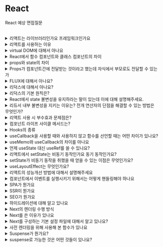 # React
React 예상 면접질문


<br>


<details>
<summary>리액트는 라이브러리인가요 프레임워크인가요</summary>
<div markdown="1">
답변을 적어주세요
</div>
</details>

<details>
<summary>리액트를 사용하는 이유</summary>
<div markdown="1">
답변을 적어주세요
</div>
</details>

<details>
<summary>virtual DOM에 대해서 아나요</summary>
<div markdown="1">
리액트는 XML이나 HTML 문서에 접근하기 위한 일종의 인터페이스인 DOM(Document Object Model)을 활용하여 객체의 자바스립트와 CSS를 적용합니다. DOM은 새로운 요청이 있으면 렌더트리를 재생성하고 레이아웃을 만들고 페인팅을 하는 과정을 거쳐 리렌더링을 하게 되는데, 규모가 큰 애플리케이션에서 DOM에 직접 접근하게 되면 성능 이슈가 발생하게 됩니다. 그래서, 리액트는 실제 DOM의 사본인 Virtual DOM을 사용하여 DOM 업데이트를 추상화함으로써 DOM 처리 횟수를 최소화하고 효율적으로 진행합니다. 리액트에서 데이터가 변하여 웹 브라우저에 실제 DOM을 업데이트 할 때는 다음 절차를 밟습니다. 데이터를 업데이트 하면 전체 UI를 Virtual DOM에 리렌더링하고, 이전 Virtual DOM에 있던 내용과 현재 내용을 비교하여 바뀐 부분만 실제 DOM에 적용합니다. Virtual DOM 을 사용한다고 해서 리액트가 무조건 빠른 것이 아니라 지속적으로 데이터가 변화하는 대규모 애플리케이션에서 사용할 때 효율적으로 사용할 수 있습니다.
</div>
</details>

<details>
<summary>React에서 함수 컴포넌트와 클래스 컴포넌트의 차이</summary>
<div markdown="1">
답변을 적어주세요
</div>
</details>

<details>
<summary>props와 state의 차이</summary>
<div markdown="1">
답변을 적어주세요
</div>
</details>

<details>
<summary>Props가 컴포넌트간에 
전달받는 것이라고 했는데 자식에서 부모로도 
전달할 수 있는가</summary>
<div markdown="1">
답변을 적어주세요
</div>
</details>

<details>
<summary>FLUX에 대해서 아나요?</summary>
<div markdown="1">
답변을 적어주세요
</div>
</details>

<details>
<summary>리덕스에 대해서 아나요? </summary>
<div markdown="1">
답변을 적어주세요
</div>
</details>

<details>
<summary>리덕스의 기본 원칙은?</summary>
<div markdown="1">
답변을 적어주세요
</div>
</details>

<details>
<summary>React에서 state 불변성을 유지하라는 말이 있는데 이에 대해 설명해주세요.</summary>
<div markdown="1">
답변을 적어주세요
</div>
</details>


<details>
<summary>리듀서 내부 불변성을 지키는 이유는? 전개 연산자의 단점을 해결할 수 있는 방법은 무엇인가? </summary>
<div markdown="1">
답변을 적어주세요
</div>
</details>

<details>
<summary>리액트 사용 시 부수효과 문제점은? </summary>
<div markdown="1">
답변을 적어주세요
</div>
</details>

<details>
<summary>컴포넌트 라이프 사이클 메서드는?</summary>
<div markdown="1">
답변을 적어주세요
</div>
</details>

<details>
<summary>Hooks의 종류</summary>
<div markdown="1">
답변을 적어주세요
</div>
</details>


<details>
<summary>useCallback을 사용할 때와 사용하지 않고 함수를 선언할 때는 어떤 차이가 있나요?</summary>
<div markdown="1">
답변을 적어주세요
</div>
</details>


<details>
<summary>useMemo와 useCallback의 차이를 아나요</summary>
<div markdown="1">
답변을 적어주세요
</div>
</details>

<details>
<summary>언제 useState 대신 useRef를 쓸 수 있나요?</summary>
<div markdown="1">
답변을 적어주세요
</div>
</details>

<details>
<summary>리액트에서 setState는 비동기 동작인가요 동기 동작인가요? </summary>
<div markdown="1">
답변을 적어주세요
</div>
</details>


<details>
<summary>setState가 비동기 동작을 취했을 때 얻을 수 있는 이점은 무엇인가요?</summary>
<div markdown="1">
답변을 적어주세요
</div>
</details>


<details>
<summary>useLayoutEffect는 무엇인가요?</summary>
<div markdown="1">
답변을 적어주세요
</div>
</details>


<details>
<summary>리액트의 성능개선 방법에 대해서 설명해주세요</summary>
<div markdown="1">
답변을 적어주세요
</div>
</details>

<details>
<summary>컴포넌트에서 이벤트를 실행시키기 위해서는 어떻게 핸들링해야 하나요</summary>
<div markdown="1">
답변을 적어주세요
</div>
</details>

<details>
<summary>SPA가 뭔가요</summary>
<div markdown="1">
답변을 적어주세요
</div>
</details>

<details>
<summary>SSR이 뭔가요</summary>
<div markdown="1">
답변을 적어주세요
</div>
</details>

<details>
<summary>SEO가 뭔가요</summary>
<div markdown="1">
답변을 적어주세요
</div>
</details>

<details>
<summary>하이드레이션에 대해 알고 있나요</summary>
<div markdown="1">
답변을 적어주세요
</div>
</details>

<details>
<summary>Next의 렌더링 수행 방식</summary>
<div markdown="1">
답변을 적어주세요
</div>
</details>

<details>
<summary>Next를 쓴 이유가 있나요</summary>
<div markdown="1">
답변을 적어주세요
</div>
</details>

<details>
<summary>Next를 구성하는 기본 설정 파일에 대해서 알고 있나요?</summary>
<div markdown="1">
답변을 적어주세요
</div>
</details>

<details>
<summary>사전 렌더링을 위해 사용해 본 함수가 있나요</summary>
<div markdown="1">
답변을 적어주세요
</div>
</details>


<details>
<summary>Suspense가 뭔가요? </summary>
<div markdown="1">
답변을 적어주세요
</div>
</details>


<details>
<summary>suspense로 가능한 것은 어떤 것들이 있나요?</summary>
<div markdown="1">
답변을 적어주세요
</div>
</details>
<br>
